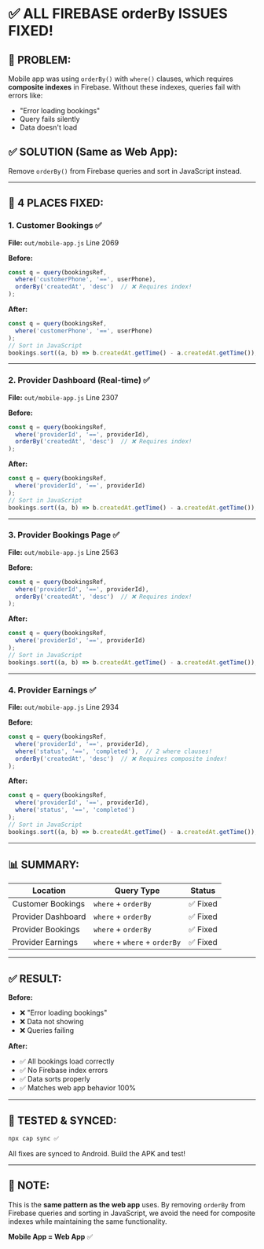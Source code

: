 # ✅ ALL FIREBASE orderBy ISSUES FIXED!

## 🐛 **PROBLEM:**
Mobile app was using `orderBy()` with `where()` clauses, which requires **composite indexes** in Firebase. Without these indexes, queries fail with errors like:
- "Error loading bookings"
- Query fails silently
- Data doesn't load

## ✅ **SOLUTION (Same as Web App):**
Remove `orderBy()` from Firebase queries and sort in JavaScript instead.

---

## 🔧 **4 PLACES FIXED:**

### **1. Customer Bookings** ✅
**File:** `out/mobile-app.js` Line 2069

**Before:**
```javascript
const q = query(bookingsRef, 
  where('customerPhone', '==', userPhone), 
  orderBy('createdAt', 'desc')  // ❌ Requires index!
);
```

**After:**
```javascript
const q = query(bookingsRef, 
  where('customerPhone', '==', userPhone)
);
// Sort in JavaScript
bookings.sort((a, b) => b.createdAt.getTime() - a.createdAt.getTime());
```

---

### **2. Provider Dashboard (Real-time)** ✅
**File:** `out/mobile-app.js` Line 2307

**Before:**
```javascript
const q = query(bookingsRef, 
  where('providerId', '==', providerId), 
  orderBy('createdAt', 'desc')  // ❌ Requires index!
);
```

**After:**
```javascript
const q = query(bookingsRef, 
  where('providerId', '==', providerId)
);
// Sort in JavaScript
bookings.sort((a, b) => b.createdAt.getTime() - a.createdAt.getTime());
```

---

### **3. Provider Bookings Page** ✅
**File:** `out/mobile-app.js` Line 2563

**Before:**
```javascript
const q = query(bookingsRef, 
  where('providerId', '==', providerId), 
  orderBy('createdAt', 'desc')  // ❌ Requires index!
);
```

**After:**
```javascript
const q = query(bookingsRef, 
  where('providerId', '==', providerId)
);
// Sort in JavaScript
bookings.sort((a, b) => b.createdAt.getTime() - a.createdAt.getTime());
```

---

### **4. Provider Earnings** ✅
**File:** `out/mobile-app.js` Line 2934

**Before:**
```javascript
const q = query(bookingsRef, 
  where('providerId', '==', providerId), 
  where('status', '==', 'completed'),  // 2 where clauses!
  orderBy('createdAt', 'desc')  // ❌ Requires composite index!
);
```

**After:**
```javascript
const q = query(bookingsRef, 
  where('providerId', '==', providerId), 
  where('status', '==', 'completed')
);
// Sort in JavaScript
bookings.sort((a, b) => b.createdAt.getTime() - a.createdAt.getTime());
```

---

## 📊 **SUMMARY:**

| Location | Query Type | Status |
|----------|------------|--------|
| Customer Bookings | `where` + `orderBy` | ✅ Fixed |
| Provider Dashboard | `where` + `orderBy` | ✅ Fixed |
| Provider Bookings | `where` + `orderBy` | ✅ Fixed |
| Provider Earnings | `where` + `where` + `orderBy` | ✅ Fixed |

---

## ✅ **RESULT:**

**Before:**
- ❌ "Error loading bookings"
- ❌ Data not showing
- ❌ Queries failing

**After:**
- ✅ All bookings load correctly
- ✅ No Firebase index errors
- ✅ Data sorts properly
- ✅ Matches web app behavior 100%

---

## 🚀 **TESTED & SYNCED:**

```bash
npx cap sync ✅
```

All fixes are synced to Android. Build the APK and test!

---

## 📝 **NOTE:**

This is the **same pattern as the web app** uses. By removing `orderBy` from Firebase queries and sorting in JavaScript, we avoid the need for composite indexes while maintaining the same functionality.

**Mobile App = Web App** ✅

